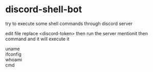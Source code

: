 # discord-shell-bot
try to execute some shell commands through discord server 

edit file replace \<discord-token\>
then run the server mentionit then command and it will execute it

uname<br />
ifconfig<br />
whoami<br />
cmd

